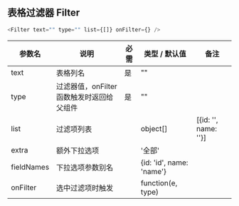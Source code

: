 ## 表格过滤器 Filter

```js
<Filter text="" type="" list={[]} onFilter={} />
```

| 参数名        | 说明                       | 必需 | 类型 / 默认值                   | 备注                         |
|------------|--------------------------|----|----------------------------|----------------------------|
| text       | 表格列名                     | 是  | ""                         |                            |
| type       | 过滤器值，onFilter函数触发时返回给父组件 |  是 | ""                         |                            |
| list       | 过滤项列表                    |    | object\[\]                 |   \[\{id: '', name: ''\}\] |
| extra      | 额外下拉选项                   |    | '全部'                       |                            |
| fieldNames | 下拉选项参数别名                 |    | \{id: 'id', name: 'name'\} |                            |
| onFilter   | 选中过滤项时触发                 |    | function\(e, type\)        |                            |
